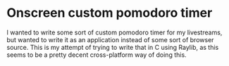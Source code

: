# Onscreen custom pomodoro timer
I wanted to write some sort of custom pomodoro timer for my livestreams, but wanted to write it as an application instead of some sort of browser source. This is my attempt of trying to write that in C using Raylib, as this seems to be a pretty decent cross-platform way of doing this.
